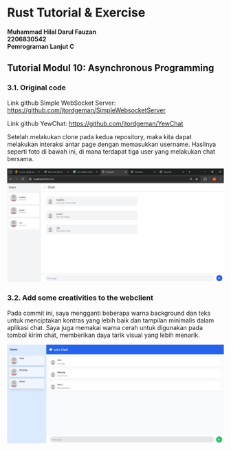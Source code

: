 # **Rust Tutorial & Exercise**
**Muhammad Hilal Darul Fauzan**<br/>
**2206830542**<br/>
**Pemrograman Lanjut C**<br/>

## **Tutorial Modul 10: Asynchronous Programming**

### 3.1. Original code

Link github Simple WebSocket Server: https://github.com/jtordgeman/SimpleWebsocketServer

Link github YewChat: https://github.com/jtordgeman/YewChat

Setelah melakukan clone pada kedua repository, maka kita dapat melakukan interaksi antar page dengan memasukkan username. Hasilnya seperti foto di bawah ini, di mana terdapat tiga user yang melakukan chat bersama.

![Webchat using YewChat](images/image.jpg)

### 3.2. Add some creativities to the webclient

Pada commit ini, saya mengganti beberapa warna background dan teks untuk menciptakan kontras yang lebih baik dan tampilan minimalis dalam aplikasi chat. Saya juga memakai warna cerah untuk digunakan pada tombol kirim chat, memberikan daya tarik visual yang lebih menarik.

![3.2. Add creativities](images/image2.jpg)
